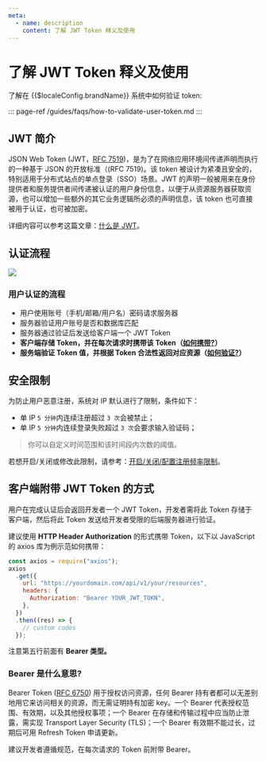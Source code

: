 ```yaml
---
meta:
  - name: description
    content: 了解 JWT Token 释义及使用
---
```


# 了解 JWT Token 释义及使用

了解在 {{$localeConfig.brandName}} 系统中如何验证 token:

::: page-ref /guides/faqs/how-to-validate-user-token.md
:::

## JWT 简介

JSON Web Token (JWT，[RFC 7519](https://tools.ietf.org/html/rfc7519))，是为了在网络应用环境间传递声明而执行的一种基于 JSON 的开放标准（\(RFC 7519\)。该 token 被设计为紧凑且安全的，特别适用于分布式站点的单点登录（SSO）场景。JWT 的声明一般被用来在身份提供者和服务提供者间传递被认证的用户身份信息，以便于从资源服务器获取资源，也可以增加一些额外的其它业务逻辑所必须的声明信息，该 token 也可直接被用于认证，也可被加密。

详细内容可以参考这篇文章：[什么是 JWT](https://www.jianshu.com/p/576dbf44b2ae)。

## 认证流程

![](~@imagesZhCn/concepts/jwt-flow.png)


### 用户认证的流程

- 用户使用账号（手机/邮箱/用户名）密码请求服务器
- 服务器验证用户账号是否和数据库匹配
- 服务器通过验证后发送给客户端一个 JWT Token
- **客户端存储 Token，并在每次请求时携带该 Token（**[**如何携带?**](#客户端附带-jwt-token-的方式)**）**
- **服务端验证 Token 值，并根据 Token 合法性返回对应资源（**[**如何验证?**](/guides/faqs/how-to-validate-user-token)**）**

## 安全限制

为防止用户恶意注册，系统对 IP 默认进行了限制，条件如下：

- 单 IP `5 分钟`内连续注册超过 `3 次`会被禁止；
- 单 IP `5 分钟`内连续登录失败超过 `3 次`会要求输入验证码；

> 你可以自定义时间范围和该时间段内次数的阈值。

若想开启/关闭或修改此限制，请参考：[开启/关闭/配置注册频率限制](/guides/security/config-register-limit)。

## 客户端附带 JWT Token 的方式

用户在完成认证后会返回开发者一个 JWT Token，开发者需将此 Token 存储于客户端，然后将此 Token 发送给开发者受限的后端服务器进行验证。

建议使用 **HTTP Header Authorization** 的形式携带 Token，以下以 JavaScript 的 axios 库为例示范如何携带：

```js
const axios = require("axios");
axios
  .get({
    url: "https://yourdomain.com/api/v1/your/resources",
    headers: {
      Authorization: "Bearer YOUR_JWT_TOKN",
    },
  })
  .then((res) => {
    // custom codes
  });
```

注意第五行前面有 **Bearer 类型。**

### **Bearer 是什么意思?**

Bearer Token \([RFC 6750](http://www.rfcreader.com/#rfc6750)\) 用于授权访问资源，任何 Bearer 持有者都可以无差别地用它来访问相关的资源，而无需证明持有加密 key。一个 Bearer 代表授权范围、有效期，以及其他授权事项；一个 Bearer 在存储和传输过程中应当防止泄露，需实现 Transport Layer Security \(TLS\)；一个 Bearer 有效期不能过长，过期后可用 Refresh Token 申请更新。

建议开发者遵循规范，在每次请求的 Token 前附带 Bearer。
